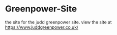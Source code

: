 # Greenpower-Site

the site for the judd greenpower site. view the site at https://www.juddgreenpower.co.uk/
